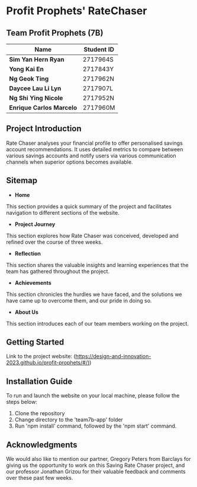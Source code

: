 # Profit Prophets' RateChaser

## Team Profit Prophets (7B)
| Name                     | Student ID |
| ------------------------ | ---------- |
| **Sim Yan Hern Ryan**    | 2717964S   | 
| **Yong Kai En** | 2717843Y   |   
| **Ng Geok Ting**       | 2717962N   | 
| **Daycee Lau Li Lyn**       | 2717907L   |
| **Ng Shi Ying Nicole**       | 2717952N   |
| **Enrique Carlos Marcelo**       | 2717960M   |

## Project Introduction
Rate Chaser analyses your financial profile to offer personalised savings account recommendations. It uses detailed metrics to compare between various savings accounts and notify users via various communication channels when superior options becomes available.

## Sitemap
* **Home**

This section provides a quick summary of the project and facilitates navigation to different sections of the website.

* **Project Journey**
  
This section explores how Rate Chaser was conceived, developed and refined over the course of three weeks.

* **Reflection**
  
This section shares the valuable insights and learning experiences that the team has gathered throughout the project.
    
* **Achievements**
  
This section chronicles the hurdles we have faced, and the solutions we have came up to overcome them, and our pride in doing so.
   
* **About Us**
  
This section introduces each of our team members working on the project.
    
## Getting Started
Link to the project website:
([https://design-and-innovation-2023.github.io/profit-prophets/#/)](https://design-and-innovation-2023.github.io/profit-prophets/#/))

## Installation Guide
To run and launch the website on your local machine, please follow the steps below:
1. Clone the repository
2. Change directory to the 'team7b-app' folder
3. Run 'npm install' command, followed by the 'npm start' command.

## Acknowledgments
We would also like to mention our partner, Gregory Peters from Barclays for giving us the opportunity to work on this Saving Rate Chaser project, and our professor Jonathan Grizou for their valuable feedback and comments over these past few weeks.
